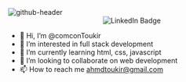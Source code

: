 <img src="https://i.ibb.co/SwkWd1m/github-header.jpg" alt="github-header" border="0">
<div align="center" id="badges>
  <h1>                     
    Hey there I am Toukir Ahammed
   </h1>
 <h4>Front End Developer</h4>
  <a href="https://www.linkedin.com/in/ahmdtoukir/">
    <img src="https://img.shields.io/badge/LinkedIn-blue?style=for-the-badge&logo=linkedin&logoColor=white" alt="LinkedIn Badge"/>
  </a>
</div>
                                                                                                                                


- 👋 Hi, I’m @comconToukir
- 👀 I’m interested in full stack development
- 🌱 I’m currently learning html, css, javascript
- 💞️ I’m looking to collaborate on web development
- 📫 How to reach me ahmdtoukir@gmail.com

<!---
comconToukir/comconToukir is a ✨ special ✨ repository because its `README.md` (this file) appears on your GitHub profile.
You can click the Preview link to take a look at your changes.
--->
